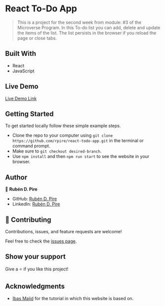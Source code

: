 # React To-Do App

> This is a project for the second week from module: #3 of the Microverse Program. In this To-do list you can add, delete and update the items of the list. The list persists in the browser if you reload the page or close tabs.

## Built With

- React
- JavaScript

## Live Demo
[Live Demo Link](https://rpire.github.io/react-todo-app/)

## Getting Started

To get started locally follow these simple example steps.
- Clone the repo to your computer using `git clone https://github.com/rpire/react-todo-app.git` in the terminal or command prompt.
- Make sure to `git checkout desired-branch`.
- Use `npm install` and then `npm run start` to see the website in your browser.

## Author

👤 **Rubén D. Pire**

- GitHub: [Rubén D. Pire](https://github.com/rpire)
- LinkedIn: [Rubén D. Pire](https://www.linkedin.com/in/rub%C3%A9n-dar%C3%ADo-pire-l%C3%B3pez-507111189/)

## 🤝 Contributing

Contributions, issues, and feature requests are welcome!

Feel free to check the [issues page](../../issues/).

## Show your support

Give a ⭐️ if you like this project!

## Acknowledgments

- [Ibas Majid](https://github.com/Ibaslogic) for the tutorial in which this website is based on.
